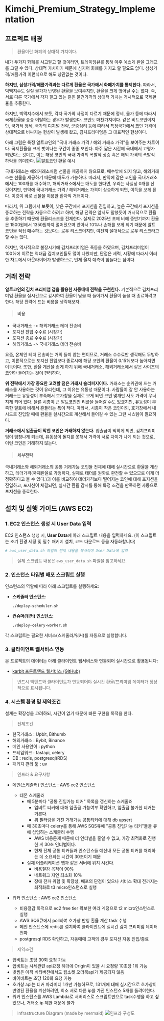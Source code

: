 # Kimchi_Premium_Strategy_Implementation

## 프로젝트 배경

> 환율이란 화폐의 상대적 가치이다.

내가 두가지 화폐를 사고팔고 할 것이라면, 트레이딩뷰를 통해 아주 예쁘게 환율 그래프를 그릴 수 있다.
상대적 가치이기 때문에 심지어 화폐를 가지고 할 필요도 없다. 삼성가격/애플가격 이런식으로 해도 상관없는 것이다.

**하지만, 삼성가격/애플가격과는 다르게 환율은 국가에서 화폐가치를 통제한다.**
따라서, 빅맥지수도 실질 물가가 반영된 환율을 보여주지만, 환율을
크게 벗어날 수는 없다. 즉, 서로 다른 국가에서 각자 팔고 있는 같은 물건가격의 상대적 가치는 거시적으로
국제환율을 추종한다.

하지만, 빅맥지수에서 보듯, 각자 국가의 사정이 다르기 때문에 정세, 물가 등에
따라서 국제환율을 종종 이탈하는 경우가 발생한다. 코인도 마찬가지이다. 같은 비트코인이지만, 국가적
정세, 국가의 디지털 전략, 군중심리 등에 따라서 특정국가에서 코인 가격이 상대적으로 비싸지는 현상이
발생해 왔고, 김치프리미엄은 그 대표적인 현상이다.

아래 그림은 특정 알트코인의 "국내 거래소 가격 / 해외 거래소 가격"을 보여주는 차트이다.
국제환율을 크게 벗어나는 구간이 종종 보인다. 아주 짧은 시간에 국내에서 고평가 되었다는 것이고, 이는
해당 코인의 국내 가격의 폭발적 상승 혹은 해외 가격의 폭발적 하락을 의미한다.
![알트코인 환율 예시](./assets/img/altcoin_kimchi_premium.png)

국내거래소는 해외거래소처럼 선물을 제공하지 않으므로, 매수밖에 되지 않고, 해외거래소는 선물을 제공하기 때문에
매도가 가능하다. 따라서, 만약에 같은 코인을 국내거래소에서는 100개를 매수하고, 해외거래소에서는 매도를 한다면,
우리는 사실상 0개를 산 것이지만, 만약에 국내거래소 가격 / 해외거래소 가격이 상승하게 되면, 이득을 보게 된다.
이것이 바로 선물을 이용한 환차익 거래이다.

따라서, 위 그림에서 보듯이, 낮은 구간에서 포지션을 진입하고, 높은 구간에서 포지션을 종료하는 전략을 자동으로
하려고 하며, 해당 전략은 앞서도 말했듯이 거시적으로 환율을 추종하기 때문에 환율리스크를 전제한다. 실제로 2025년
초에 비해 중반기까지 환율은 1500원에서 1350원까지 떨어졌으며 앉아서 10%나 손해를 보게 되기 때문에 알트코인을
직접 매수하는 것보다는 로우 리스크이지만, 여전히 절대적으로 로우 리스크라고 할 수는 없다.

하지만, 역사적으로 불장시기에 김치프리미엄은 폭등을 하였으며, 김치프리미엄이 100%에 이르는 역대급 김치코인들도
많이 나왔지만, 단점은 세력, 시황에 따라서 이러한 차트에서 아웃라이어가 발생하므로, 언제 올지 예측이 힘들다는 점이다.

## 거래 전략
**알트코인의 김치 프리미엄 갭을 활용한 자동매매 전략을 구현한다.**
기본적으로 김치프리미엄 환율을 실시간으로 감시하여 환율이 낮을 때 들어가서 환율이 높을 때 종료하려고 한다.
해당 전략에 드는 비용을 생각해보자. 

> #### 비용

- 국내거래소 -> 해외거래소 테더 전송비
- 포지션 진입 수수료 (시장가)
- 포지션 종료 수수료 (시장가)
- 해외거래소 -> 국내거래소 테더 전송비

요즘, 온체인 테더 전송비는 거의 들지 않는 편이므로, 거래소 수수료만 생각해도 무방하고, 이론적으로는
포지션 진입보다 종료시에 해당 코인의 환율이 0.15%보다 높아지면 이득이다. 또한, 환율 계산을 쉽게 하기
위해 국내거래소, 해외거래소에서 같은 사이즈의 코인만 들어가는 것이 편리하다.

**위 전략에서 가장 중요한 고려할 점은 거래시 슬리피지이다.**
거래소는 순위권에 드는 거래소를 사용하는 것이 유리한데,
그 이유는 유동성 때문이다. 사람들이 잘 안 사용하는 거래소는 유동성이 부족해서 호가창을 실제로 보게 되면
코인 몇개만 사도 가격이 무너지게 되어 있다. 물론 시총이 큰 알트코인인 리플을 들어갈 수도 있겠지만,
유동성이 부족한 알트에 비해서 흔들리는 폭이 적다. 따라서, 시총이 작은 코인이되, 호가창에서 내 시드로 진입할 때에 환율을 실시간으로 계산해서 들어갈 수 있는 그런 시스템이 필요하다.

**거래소에서 입출금이 막힌 코인은 거래하지 않는다.**
입출금이 막히게 되면, 김치프리미엄이 엄청나게 되는데,
유동성이 돌지를 못해서 가격이 서로 차이가 나게 되는 것으로, 이런 코인은 거래하지 않는다.

> #### 세부전략

국내거래소와 해외거래소의 공통 거래가능 코인들 전체에 대해 실시간으로 환율을 계산하고,
테더가격(국제환율로 가정하자, 실제로 테더를 원화로 환전할 수 있으므로 이게 더 정확하다고 볼 수 있다.)과
이를 비교하여 테더가격보다 떨어지는 코인에 대해 포지션을 진입하고, 포지션이 체결되면, 실시간 환율 감시를 통해 특정 조건을 만족하면 자동으로 포지션을 종료한다.


## 설치 및 실행 가이드 (AWS EC2)

### 1. EC2 인스턴스 생성 시 User Data 입력

EC2 인스턴스 생성 시, **User Data**에 아래 스크립트 내용을 입력하세요. (이 스크립트는 초기 환경 세팅 및 필수 패키지 설치, 코드 다운로드 등을 자동화합니다)

```bash
# aws_user_data.sh 파일의 전체 내용을 복사하여 User Data에 입력
```

> 실제 스크립트 내용은 `aws_user_data.sh` 파일을 참고하세요.

### 2. 인스턴스 타입별 배포 스크립트 실행

인스턴스의 역할에 따라 아래 스크립트를 실행하세요:

- **스케줄러 인스턴스**: 
  ```bash
  ./deploy-scheduler.sh
  ```
- **컨슈머(워커) 인스턴스**:
  ```bash
  ./deploy-celery-worker.sh
  ```

각 스크립트는 필요한 서비스(스케줄러/워커)를 자동으로 실행합니다.

### 3. 클라이언트 웹서비스 연동

본 프로젝트의 데이터는 아래 클라이언트 웹서비스와 연동되어 실시간으로 활용됩니다:

- [karbit 프론트엔드 웹서비스 (GitHub)](https://github.com/Juhan1212/karbit.git)

> 반드시 백엔드와 클라이언트가 연동되어야 실시간 환율/프리미엄 데이터가 정상적으로 표시됩니다.

### 4. 시스템 환경 및 제약조건

설계는 확장성을 고려하되, 시간이 없기 때문에 빠른 구현을 목적을 한다. 

> 전제조건

- 한국거래소 : Upbit, Bithumb
- 해외거래소 : Bybit, Binance
- 메인 사용언어 : python
- 프레임워크 : fastapi, celery
- DB : redis, postgresql(RDS)
- 패키지 관리 툴 : uv

> 인프라 & 요구사항

- 메인(스케줄러) 인스턴스 : AWS ec2 인스턴스
  - 데몬 스케줄러
    - 매 5분마다 "공통 진입가능 티커" 목록을 갱신하는 스케줄러
      - 업비트 티커에 대해 입출금 가능여부 확인하고, 입출금 불가한 티커는 거른다.
      - 위 필터링을 거친 거래가능 공통티커에 대해 db upsert
    - 매 30초마다 celery를 통해 AWS SQS큐에 "공통 진입가능 티커"들을 큐에 삽입하는 스케줄러 수행
      - AWS 비용문제 때문에 더 인터벌을 줄일 수 없고, 가장 최적화로 진행한 게 30초 인터벌이다. 
      - 현재 전체 공통 티커들과 인스턴스들 예산내 모든 공통 티커를 처리하는 데 소요되는 시간이 30초이기 때문
    - 실제 어플리케이션 앱과 같은 서버에 위치 시킨다.
      - 비용절감 목적이 90%
      - 네트워크 지연 최소화 10%
      - 장애 전파 위험 및 확장성, 배포의 단점이 있으나 서비스 확대 전까지는 최적화로 t3 micro인스턴스로 실행

- 워커 인스턴스 : AWS ec2 인스턴스
  - 비용절감 목적으로 ec2 free tier 확보한 여러 계정으로 t2 micro인스턴스로 실행
  - AWS SQS큐에서 poll하여 호가창 반영 환율 계산 task 수행
  - 메인 인스턴스에 redis를 설치하여 클라이언트에 실시간 김치 프리미엄 데이터 전파
  - postgresql RDS 확인하고, 자동매매 고객의 경우 포지션 자동 진입/종료

> 제약조건

- 업비트는 초당 30회 요청 가능
- 업비트는 시세관련 api요청 헤더에 Origin이 있을 시 요청량 10초당 1회 가능
- 빗썸은 아직 베타버전에서도 웹소켓 오더북api가 제공되지 않음
- 바이비트는 초당 120회 요청 가능
- 호가창 api는 티커 파라미터 1개만 가능하므로, 131개에 대해 실시간으로 호가창이 반영된 환율을 계산하려면, 최소 서로 다른 ip를 가진 인스턴스 5개를 돌려야한다.
- 워커 인스턴스를 AWS Lambda로 서버리스로 스크립트만으로 task수행을 하고 싶었으나, 거래소 ip 제한 때문에 불가

> Infrastructure Diagram (made by mermaid)
> ![인프라 구성도](./assets/img/architecture.png)
